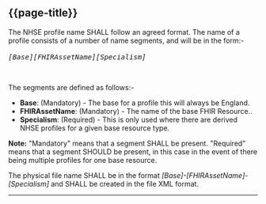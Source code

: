 ## {{page-title}}

The NHSE profile name SHALL follow an agreed format.
The name of a profile consists of a number of name segments, and will be in the form:-
<br><br>
<samp><i>[Base][FHIRAssetName][Specialism]</i> </samp>

<br>

The segments are defined as follows:-

- **Base**: (Mandatory) - The base for a profile this will always be England. 
- **FHIRAssetName**: (Mandatory) - The name of the base FHIR Resource.. 
- **Specialism**: (Required) - This is only used where there are derived NHSE profiles for a given base resource type.


**Note:** "Mandatory" means that a segment SHALL be present. "Required" means that a segment SHOULD be present, in this case in the event of there being multiple profiles for one base resource.

The physical file name SHALL be in the format <i>[Base]-[FHIRAssetName]-[Specialism] </i> and SHALL be created in the file XML format.

---
